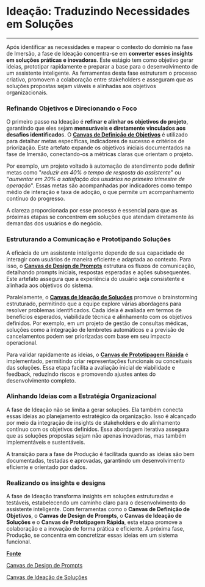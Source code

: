 # Ideação: Traduzindo Necessidades em Soluções

---

Após identificar as necessidades e mapear o contexto do domínio na fase de Imersão, a fase de Ideação concentra-se em **converter esses insights em soluções práticas e inovadoras**. Este estágio tem como objetivo gerar ideias, prototipar rapidamente e preparar a base para o desenvolvimento de um assistente inteligente. As ferramentas desta fase estruturam o processo criativo, promovem a colaboração entre stakeholders e asseguram que as soluções propostas sejam viáveis e alinhadas aos objetivos organizacionais.

### Refinando Objetivos e Direcionando o Foco

O primeiro passo na Ideação é **refinar e alinhar os objetivos do projeto**, garantindo que eles sejam **mensuráveis e diretamente vinculados aos desafios identificado**s. O [**Canvas de Definição de Objetivos**](https://github.com/assertlab/ai-design-engineering/blob/main/templates/ideacao/Goals_Definition_Model_Canvas_Template.md) é utilizado para detalhar metas específicas, indicadores de sucesso e critérios de priorização. Este artefato expande os objetivos iniciais documentados na fase de Imersão, conectando-os a métricas claras que orientam o projeto.

Por exemplo, um projeto voltado à automação de atendimento pode definir metas como "_reduzir em 40% o tempo de resposta do assistente_" ou "_aumentar em 20% a satisfação dos usuários no primeiro trimestre de operação_". Essas metas são acompanhadas por indicadores como tempo médio de interação e taxa de adoção, o que permite um acompanhamento contínuo do progresso.

A clareza proporcionada por esse processo é essencial para que as próximas etapas se concentrem em soluções que atendam diretamente às demandas dos usuários e do negócio.

### Estruturando a Comunicação e Prototipando Soluções

A eficácia de um assistente inteligente depende de sua capacidade de interagir com usuários de maneira eficiente e adaptada ao contexto. Para isso, o [**Canvas de Design de Prompts**](https://github.com/assertlab/ai-design-engineering/blob/main/templates/ideacao/Prompts_Design_Model_Canvas_Template.md) estrutura os fluxos de comunicação, detalhando prompts iniciais, respostas esperadas e ações subsequentes. Este artefato assegura que a experiência do usuário seja consistente e alinhada aos objetivos do sistema.

Paralelamente, o [**Canvas de Ideação de Soluções**](https://github.com/assertlab/ai-design-engineering/blob/main/templates/ideacao/Solution_Ideation_Model_Canvas_Template.md) promove o brainstorming estruturado, permitindo que a equipe explore várias abordagens para resolver problemas identificados. Cada ideia é avaliada em termos de benefícios esperados, viabilidade técnica e alinhamento com os objetivos definidos. Por exemplo, em um projeto de gestão de consultas médicas, soluções como a integração de lembretes automáticos e a previsão de cancelamentos podem ser priorizadas com base em seu impacto operacional.

Para validar rapidamente as ideias, o **[Canvas de Prototipagem Rápida](https://github.com/assertlab/ai-design-engineering/blob/main/templates/ideacao/Rapid_Prototyping_Model_Canvas_Template.md)** é implementado, permitindo criar representações funcionais ou conceituais das soluções. Essa etapa facilita a avaliação inicial de viabilidade e feedback, reduzindo riscos e promovendo ajustes antes do desenvolvimento completo.

### Alinhando Ideias com a Estratégia Organizacional

A fase de Ideação não se limita a gerar soluções. Ela também conecta essas ideias ao planejamento estratégico da organização. Isso é alcançado por meio da integração de insights de stakeholders e do alinhamento contínuo com os objetivos definidos. Essa abordagem iterativa assegura que as soluções propostas sejam não apenas inovadoras, mas também implementáveis e sustentáveis.

A transição para a fase de Produção é facilitada quando as ideias são bem documentadas, testadas e aprovadas, garantindo um desenvolvimento eficiente e orientado por dados.

### Realizando os insights e designs

A fase de Ideação transforma insights em soluções estruturadas e testáveis, estabelecendo um caminho claro para o desenvolvimento do assistente inteligente. Com ferramentas como o **Canvas de Definição de Objetivos**, o **Canvas de Design de Prompts**, o **Canvas de Ideação de Soluções** e o **Canvas de Prototipagem Rápida**, esta etapa promove a colaboração e a inovação de forma prática e eficiente. A próxima fase, Produção, se concentra em concretizar essas ideias em um sistema funcional.

[**Fonte**](https://www.linkedin.com/pulse/aidesign-uma-metodologia-estrat%C3%A9gica-para-projetos-de-vinicius-garcia-retef/?trackingId=TpRzei5DS9ucN%2BJnwEtczA%3D%3D)

[Canvas de Design de Prompts](./prompts-design-model-canvas.md)

[Canvas de Ideação de Soluções](./solution-ideation-model-canvas.md)
